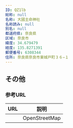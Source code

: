 ```yaml
---
ID: QZ1lb
総称: null
名称: 大國主命神社
名称読み: null
別名: null
都道府県: 奈良県
区域: 奈良市
緯度: 34.679479
経度: 135.8271391
郵便番号: 6308344
住所: 奈良県奈良市東城戸町３６−１
---
```


## その他

### 参考URL

| URL | 説明          |
| --- | ------------- |
|     | OpenStreetMap |
